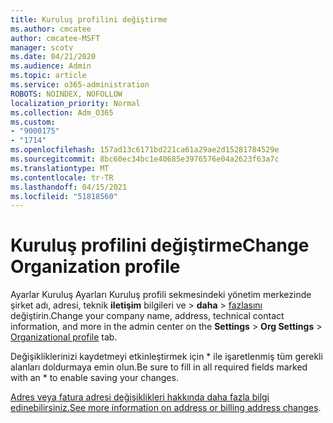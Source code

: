 ```yaml
---
title: Kuruluş profilini değiştirme
ms.author: cmcatee
author: cmcatee-MSFT
manager: scotv
ms.date: 04/21/2020
ms.audience: Admin
ms.topic: article
ms.service: o365-administration
ROBOTS: NOINDEX, NOFOLLOW
localization_priority: Normal
ms.collection: Adm_O365
ms.custom:
- "9000175"
- "1714"
ms.openlocfilehash: 157ad13c6171bd221ca61a29ae2d15281784529e
ms.sourcegitcommit: 8bc60ec34bc1e40685e3976576e04a2623f63a7c
ms.translationtype: MT
ms.contentlocale: tr-TR
ms.lasthandoff: 04/15/2021
ms.locfileid: "51818560"
---
```

# <a name="change-organization-profile"></a><span data-ttu-id="2ab0c-102">Kuruluş profilini değiştirme</span><span class="sxs-lookup"><span data-stu-id="2ab0c-102">Change Organization profile</span></span>

<span data-ttu-id="2ab0c-103">Ayarlar Kuruluş Ayarları Kuruluş profili sekmesindeki yönetim merkezinde şirket adı, adresi, teknik **iletişim** bilgileri ve  >  **daha**  >  [fazlasını](https://admin.microsoft.com/AdminPortal/Home#/Settings/OrganizationProfile/:/Settings/L1/OrganizationInformation) değiştirin.</span><span class="sxs-lookup"><span data-stu-id="2ab0c-103">Change your company name, address, technical contact information, and more in the admin center on the **Settings** > **Org Settings** > [Organizational profile](https://admin.microsoft.com/AdminPortal/Home#/Settings/OrganizationProfile/:/Settings/L1/OrganizationInformation) tab.</span></span>

<span data-ttu-id="2ab0c-104">Değişikliklerinizi kaydetmeyi etkinleştirmek için \* ile işaretlenmiş tüm gerekli alanları doldurmaya emin olun.</span><span class="sxs-lookup"><span data-stu-id="2ab0c-104">Be sure to fill in all required fields marked with an \* to enable saving your changes.</span></span>

<span data-ttu-id="2ab0c-105">[Adres veya fatura adresi değişiklikleri hakkında daha fazla bilgi edinebilirsiniz.](https://docs.microsoft.com/microsoft-365/admin/manage/change-address-contact-and-more)</span><span class="sxs-lookup"><span data-stu-id="2ab0c-105">[See more information on address or billing address changes](https://docs.microsoft.com/microsoft-365/admin/manage/change-address-contact-and-more).</span></span>
